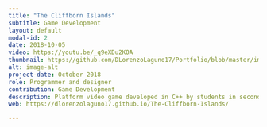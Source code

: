```yaml
---
title: "The Cliffborn Islands"
subtitle: Game Development
layout: default
modal-id: 2
date: 2018-10-05
video: https://youtu.be/_q9eXDu2KOA
thumbnail: https://github.com/DLorenzoLaguno17/Portfolio/blob/master/img/portfolio/Cliffborn.gif?raw=true
alt: image-alt
project-date: October 2018
role: Programmer and designer
contribution: Game Development
description: Platform video game developed in C++ by students in second course.
web: https://dlorenzolaguno17.github.io/The-Cliffborn-Islands/

---
```

